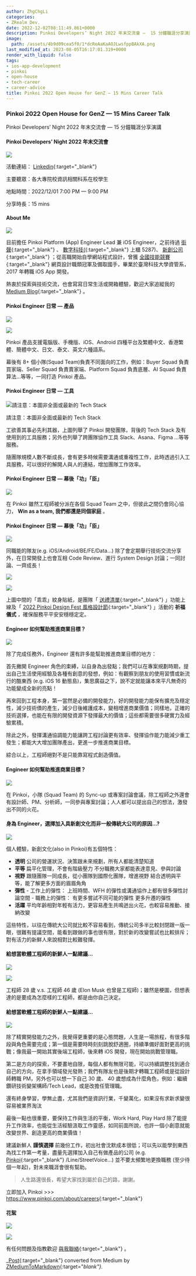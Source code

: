 ```yaml
---
author: ZhgChgLi
categories:
- ZRealm Dev.
date: 2022-12-02T08:11:49.861+0000
description: Pinkoi Developers’ Night 2022 年末交流會 —  15 分鐘職涯分享演講
image:
  path: /assets/4b9d09cea5f0/1*dcReAaKaAOJLwsfppBAkXA.png
last_modified_at: 2023-08-05T16:17:01.319+0000
render_with_liquid: false
tags:
- ios-app-development
- pinkoi
- open-house
- tech-career
- career-advice
title: Pinkoi 2022 Open House for GenZ — 15 Mins Career Talk
---
```


### Pinkoi 2022 Open House for GenZ — 15 Mins Career Talk

Pinkoi Developers’ Night 2022 年末交流會 — 15 分鐘職涯分享演講

#### Pinkoi Developers’ Night 2022 年末交流會


![](/assets/4b9d09cea5f0/1*dcReAaKaAOJLwsfppBAkXA.png)


活動連結： [Linkedin](https://www.linkedin.com/events/pinkoidevelopers-night2022%E5%B9%B4%E6%9C%AB%E4%BA%A4%E6%B5%81%E6%9C%836996042147682537472/comments/){:target="_blank"}

主要聽眾：各大專院校資訊相關科系在校學生

地點時間：2022/12/01 7:00 PM — 9:00 PM

分享時長：15 mins
#### About Me


![](/assets/4b9d09cea5f0/1*Vt7wxZ9fxHIXslFQNEIVkA.png)


目前擔任 Pinkoi Platform \(App\) Engineer Lead 兼 iOS Engineer，之前待過 [街聲](https://streetvoice.com/){:target="_blank"} 、 [數字科技\(](https://www.addcn.com.tw/index-index.html){:target="_blank"} 上櫃 5287\)、 [新創公司](https://www.bnext.com.tw/article/49099/starwing-got-30-millions-a-round-investment){:target="_blank"} ；從高職開始自學網站程式設計，曾獲 [全國技能競賽](https://skillsweek.wdasec.gov.tw/skillsweek/about/about/1){:target="_blank"} 網頁設計職類冠軍及備取國手，畢業於臺灣科技大學資管系，2017 年轉職 iOS App 開發。

熱衷於探索與技術交流，也會寫寫日常生活或開箱體驗，歡迎大家追縱我的 [Medium Blog](https://blog.zhgchg.li){:target="_blank"} 。
#### Pinkoi Engineer 日常 — 產品


![](/assets/4b9d09cea5f0/1*xoJIOnV99dWZYtRfTT-s8Q.png)



![](/assets/4b9d09cea5f0/1*Lm4A_XaOytg0ToDdRtrECA.png)


Pinkoi 產品支援電腦版、手機版、iOS、Android 四種平台及繁體中文、香港繁體、簡體中文、日文、泰文、英文六種語系。

幕後有 8\+ 個小隊\(Squad Team\)負責不同面向的工作，例如：Buyer Squad 負責買家端、Seller Squad 負責賣家端、Platform Squad 負責底層、AI Squad 負責算法…等等，一同打造 Pinkoi 產品。
#### Pinkoi Engineer 日常 — 工具


![請注意：本圖非全面或最新的 Tech Stack](/assets/4b9d09cea5f0/0*Fx7UUNQyYg0Z5HTH)

請注意：本圖非全面或最新的 Tech Stack

工欲善其事必先利其器，上圖列舉了 Pinkoi 開發團隊，背後的 Tech Stack 及有使用到的工具服務；另外也列舉了跨團隊協作工具 Slack、Asana、Figma …等等服務。

隨團隊規模人數不斷成長，會有更多時候需要溝通或重複性工作，此時透過引入工具服務，可以很好的解開人與人的連結，增加團隊工作效率。
#### Pinkoi Engineer 日常 — 幕後「功」「臣」


![](/assets/4b9d09cea5f0/1*bfvrQMYwECWxUculU7HiPg.png)


在 Pinkoi 雖然工程師被分派在各個 Squad Team 之中，但彼此之間仍會同心協力， **Win as a team, 我們都還是同個家庭** 。
#### Pinkoi Engineer 日常 — 幕後「功」「臣」


![](/assets/4b9d09cea5f0/1*Njtyd5CbTKLtceTh9u0d_A.png)


同職能的隊友\(e\.g\. iOS/Android/BE/FE/Data…\) 除了會定期舉行技術交流分享外，在日常開發上也會互相 Code Review、進行 System Design 討論；一同討論、一齊成長！


![](/assets/4b9d09cea5f0/1*GIf38JFG_0ALFvBO0IsYZQ.png)



![](/assets/4b9d09cea5f0/1*esQcrIl9enC4fr250cI2SQ.jpeg)


上圖中間的「乖乖」紋身貼紙，是團隊「 [送禮清單](https://www.pinkoi.com/){:target="_blank"} 」功能上線及「 [2022 Pinkoi Design Fest 風格設計節](https://www.pinkoi.com/topic/pinkoi_designfest){:target="_blank"} 」活動的 **祈福儀式** ，確保服務平平安安穩穩定定。
#### **Engineer 如何幫助推進商業目標？**


![](/assets/4b9d09cea5f0/1*PL7MVwYZaDIepnluRTnuew.png)


除了完成任務外，Engineer 還有許多能幫助推進商業目標的地方：

首先撇開 Engineer 角色的束縛，以自身為出發點；我們可以在專案規劃時期，提出自己生活使用經驗及各種有創意的發想，例如：有觀察到朋友的使用習慣或新流行的酷東西 \(e\.g\. iOS 16 動態島\)，集思廣益之下，說不定就能讓本來平凡無奇的功能變成全新的亮點！

再來回到工程本身，第一當然是必備的開發能力，好的開發能力能保有擴充及穩定性，減少技術債的產生，減少日後維護成本，變相增進商業價值；同樣地，正確的技術選擇，也能在有限的開發資源下發揮最大的價值；這些都需要很多硬實力及經驗累積。

除此之外，發揮溝通協調能力能讓跨工程討論更有效率、發揮協作能力能減少重工發生；都能大大增加團隊產出，更進一步推進商業目標。

綜合以上，工程師絕對不是只能靠寫程式創造價值。
#### Engineer 如何幫助推進商業目標？


![](/assets/4b9d09cea5f0/0*-rMnP7IDpWhdTHCc)


在 Pinkoi，小隊 \(Squad Team\) 的 Sync\-up 或專案討論會議，除工程師之外還會有設計師、PM、分析師，一同參與專案討論；人人都可以提出自己的想法，激發出不同的火花。
#### **身為 Engineer，選擇加入具新創文化而非一般傳統大公司的原因…?**


![](/assets/4b9d09cea5f0/1*9exlQqvnQi1wmDzYIsejZQ.png)


個人體驗，新創文化\(also in Pinkoi\)有五個特性：
- **透明** 
公司的營運狀況、決策跟未來規劃，所有人都能清楚知道
- **平等** 
扁平化管理，不會有階級壓力
不分職務大家都能表達意見、參與討論
- **視野** 
跟隨團隊一同成長，從小團隊到國際化團隊，增進視野
結合透明與平等，能了解更多方面的眉眉角角
- **彈性** 
\- 工作上的彈性：
上班時間、WFH 的彈性或溝通協作上都有很多彈性討論空間
\- 職務上的彈性：
有更多嘗試不同可能的彈性
更多升遷的彈性
- **活躍** 
平均年齡相對年輕有活力，更容易產生共鳴迸出火花，也較容易推動、接納改變


這些特性，以往在傳統大公司就比較不容易看到，傳統公司多半比較封閉跟一版一眼，很難有提議空間，能看到跟做的事也很有限，對於新的改變嘗試也比較排斥；對有活力的新鮮人來說相對比較難發揮。
#### **給想當軟體工程師的新鮮人一點建議…**


![](/assets/4b9d09cea5f0/0*eoNBetkh9jhdLKlX)



![](/assets/4b9d09cea5f0/1*LqHi66bkUZpl4r4p4nyn3w.png)


工程師 28 歲 v\.s\. 工程師 46 歲 \(Elon Musk 也曾是工程師\)；雖然是梗圖，但想表達的是要成為怎麼樣的工程師，都是由你自己決定。
#### 給想當軟體工程師的新鮮人一點建議…


![](/assets/4b9d09cea5f0/1*n9y-QLUAGocW8o0KT7zrDg.png)


除了精實開發能力之外，我覺得更重要的是心態問題，人生是一場旅程，有很多階段與角色需要完成；第一個是需要時時刻刻跳脫舒適圈，持續準備好面對更高的挑戰；像我最一開始其實後端工程師，後來轉 iOS 開發，現在開始挑戰管理職。

第二是方向的探索，不要畫地自限，每個人都有無限可能，可以持續調整找到適合自己的方向，在拿手領域發光發熱；我們有隊友也是後期才轉職工程師或是從設計師轉職 PM，另外也可以想一下自己 30 歲、 40 歲想成為什麼角色，例如：繼續鑽研技術變架構師/Tech Lead，或是改擔任管理職。

還有終身學習，學無止盡，尤其我們是資訊行業，千變萬化，如果沒有求新求變很容易被業界淘汰

最後一點也很重要，要保持工作與生活的平衡，Work Hard, Play Hard 除了能提升工作效率，也能從生活經驗汲取工作靈感，如同前面所說，也許一個小創意就能改變世界、創造更高的商業價值！

建議新鮮人 **謹慎選擇** 前幾份工作，初出社會沈默成本很低；可以先以能學到東西為找工作第一考量，盡量先選擇加入自己有做產品的公司 \(e\.g\. [Pinkoi](https://www.pinkoi.com/about/careers){:target="_blank"} /Line/StreetVoice…\) 並不要太頻繁地更換職務 \(至少待個一年起\)，對未來職涯會很有幫助。


> 人生路還很長，希望大家找到屬於自己的路，謝謝。 





立即加入 Pinkoi &gt;&gt;&gt; [https://www\.pinkoi\.com/about/careers](https://www.pinkoi.com/about/careers){:target="_blank"}
#### 花絮


![](/assets/4b9d09cea5f0/1*R9gypx3awaQVSANZdilwBQ.jpeg)



![](/assets/4b9d09cea5f0/1*UKR8SYTaQ9tcFKP1tUWIyg.jpeg)



有任何問題及指教歡迎 [與我聯絡](https://www.zhgchg.li/contact){:target="_blank"} 。



_[Post](https://medium.com/zrealm-ios-dev/pinkoi-2022-open-house-for-genz-15-mins-career-talk-4b9d09cea5f0){:target="_blank"} converted from Medium by [ZMediumToMarkdown](https://github.com/ZhgChgLi/ZMediumToMarkdown){:target="_blank"}._